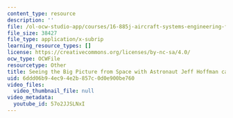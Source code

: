 ```yaml
---
content_type: resource
description: ''
file: /ol-ocw-studio-app/courses/16-885j-aircraft-systems-engineering-fall-2005/57o2JJSLNxI_captions.webvtt
file_size: 38427
file_type: application/x-subrip
learning_resource_types: []
license: https://creativecommons.org/licenses/by-nc-sa/4.0/
ocw_type: OCWFile
resourcetype: Other
title: Seeing the Big Picture from Space with Astronaut Jeff Hoffman captions
uid: 6ddd06b9-4ec9-4e2b-857c-0d0e900be760
video_files:
  video_thumbnail_file: null
video_metadata:
  youtube_id: 57o2JJSLNxI
---
```

